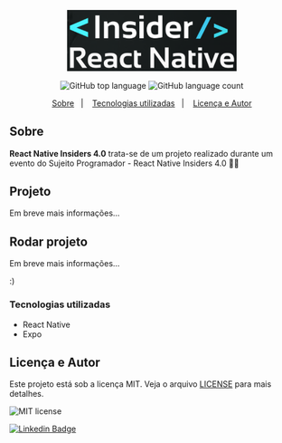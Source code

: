 <p align="center">
   <img src="./.github/insiders4.png" alt="insiders4" width="300"/>
</p>

<p align="center">
  <img alt="GitHub top language" src="https://img.shields.io/github/languages/top/yurimarim/nlw-heat-impulse-app?color=e6e6e8">
  
  <img alt="GitHub language count" src="https://img.shields.io/github/languages/count/yurimarim/nlw-heat-impulse-app?color=e6e6e8">
  <p align="center">
  <a href="#sobre">Sobre</a>&nbsp;&nbsp;&nbsp;|&nbsp;&nbsp;&nbsp;
  <a href="#tecnologias-utilizadas">Tecnologias utilizadas</a>&nbsp;&nbsp;&nbsp;|&nbsp;&nbsp;&nbsp;
  <a href="#licença-e-autor">Licença e Autor</a>
</p>

## Sobre

**React Native Insiders 4.0** trata-se de um projeto realizado durante um evento do Sujeito Programador - React Native Insiders 4.0 🚀🔥

## Projeto

<p>Em breve mais informações...</p>

## Rodar projeto

<p>Em breve mais informações...</p>
:)

### Tecnologias utilizadas

- React Native
- Expo

## Licença e Autor

Este projeto está sob a licença MIT. Veja o arquivo [LICENSE](https://github.com/yurimarim/ReactNativeInsiders4.0/blob/main/LICENSE.txt) para mais detalhes.

<p>

<img alt="MIT license" src="https://img.shields.io/badge/license-MIT-e6e6e8">

[![Linkedin Badge](https://img.shields.io/badge/-Yuri_Marim-blue?style=flat-square&logo=Linkedin&logoColor=white&link=https://www.linkedin.com/in/yuri-marim-6b6130197/)](https://www.linkedin.com/in/yurimarim)

